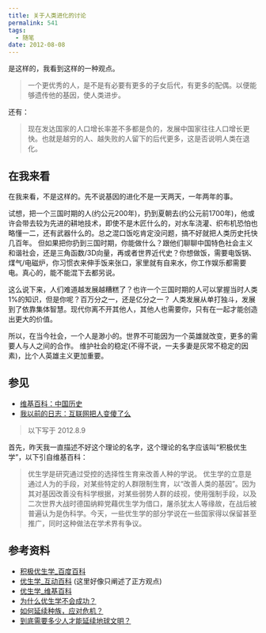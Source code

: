 ```yaml
---
title: 关于人类进化的讨论
permalink: 541
tags:
  - 随笔
date: 2012-08-08
---
```


是这样的，我看到这样的一种观点。

> 一个更优秀的人，是不是有必要有更多的子女后代，有更多的配偶。以便能够遗传他的基因，使人类进步。

还有：

> 现在发达国家的人口增长率差不多都是负的，发展中国家往往人口增长更快。也就是越穷的人、越失败的人留下的后代更多，这是否说明人类在退化。

## 在我来看

在我来看，不是这样的。先不说基因的进化不是一天两天，一年两年的事。

试想，把一个三国时期的人(约公元200年)，扔到夏朝去(约公元前1700年)，他或许会带去较为先进的耕地技术，即使不是木匠什么的，对水车浇灌、织布机恐怕也略懂一二，还有武器什么的。总之混口饭吃肯定没问题，搞不好就把人类历史托快几百年。
但如果把你扔到三国时期，你能做什么？跟他们聊聊中国特色社会主义和谐社会，还是三角函数/3D向量，再或者世界近代史？你想做饭，需要电饭锅、煤气/电磁炉，你习惯衣来伸手饭来张口，家里就有自来水，你工作娱乐都需要电。真心的，能不能混下去都另说。

这么说下来，人们难道越发展越糟糕了？也许一个三国时期的人可以掌握当时人类1%的知识，但是你呢？百万分之一，还是亿分之一？
人类发展从单打独斗，发展到了依靠集体智慧。现代你离不开其他人，其他人也需要你，只有在一起才能创造出更大的价值。

所以，在当今社会，一个人是渺小的。世界不可能因为一个英雄就改变，更多的需要人与人之间的合作。
维护社会的稳定(不得不说，一夫多妻是灰常不稳定的因素)，比个人英雄主义更加重要。

## 参见

* [维基百科：中国历史](http://zh.wikipedia.org/wiki/%E4%B8%AD%E5%9B%BD%E5%8E%86%E5%8F%B2)
* [我以前的日志：互联网把人变傻了么](http://jyprince.me/note/378)

> 以下写于 2012.8.9

首先，昨天我一直描述不好这个理论的名字，这个理论的名字应该叫“积极优生学”，以下引自维基百科：

> 优生学是研究通过受控的选择性生育来改善人种的学说。
>   优生学的立意是通过人为的手段，对某些特定的人群限制生育，以“改善人类的基因”。因为其对基因改善没有科学根据，对某些弱势人群的歧视，使用强制手段，以及二次世界大战时德国纳粹党藉优生学为借口，屠杀犹太人等缘故，在战后被普遍认为是伪科学。今天，一些优生学的部分学说在一些国家得以保留甚至推广，同时这种做法在学术界有争议。

## 参考资料

* [积极优生学_百度百科](http://baike.baidu.com/view/2505713.htm)
* [优生学_互动百科](http://www.hudong.com/wiki/%E4%BC%98%E7%94%9F%E5%AD%A6) (这里好像只阐述了正方观点)
* [优生学_维基百科](http://zh.wikipedia.org/wiki/%E5%84%AA%E7%94%9F%E5%AD%B8)
* [为什么优生学不会成功？](http://www.guokr.com/article/303408/)
* [如何延续种族，应对危机？](http://www.guokr.com/article/157740/)
* [到底需要多少人才能延续地球文明？](http://www.guokr.com/question/301922/)
